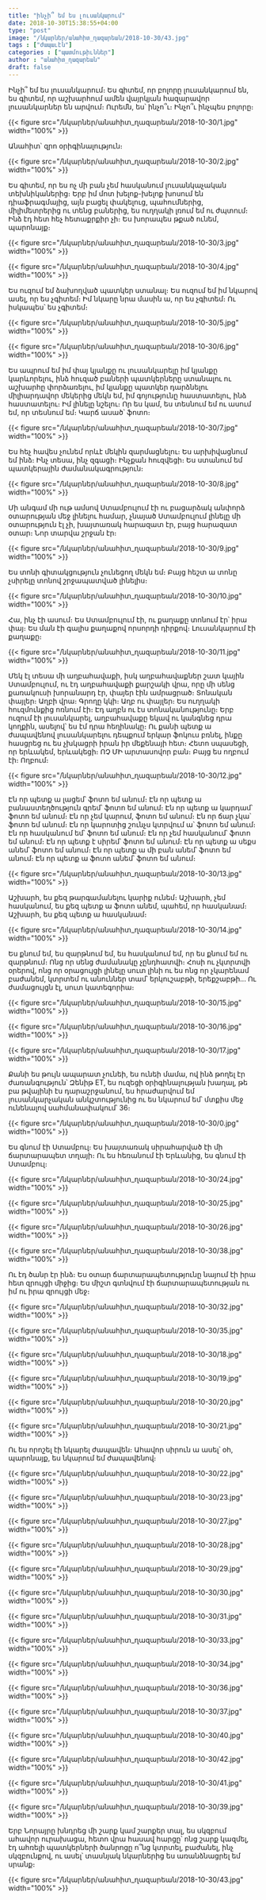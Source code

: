 ```yaml
---
title: "ինչի՞ եմ ես լուսանկարում"
date: 2018-10-30T15:38:55+04:00
type: "post"
image: "/նկարներ/անահիտ_ղազարեան/2018-10-30/43.jpg"
tags : ["ժապաւէն"]
categories : ["պատմութիւններ"]
author : "անահիտ_ղազարեան"
draft: false
---
```


Ինչի՞ եմ ես լուսանկարում։ Ես գիտեմ, որ բոլորը լուսանկարում են, ես գիտեմ, որ աշխարհում ամեն վայրկյան հազարավոր լուսանկարներ են արվում։ Ուրեմն, ես՝ ինչո՞ւ։ Ինչո՞ւ ինչպես բոլորը։

{{< figure src="/նկարներ/անահիտ_ղազարեան/2018-10-30/1.jpg" width="100%" >}}

Անահիտ՝ զրո օրիգինալություն։

{{< figure src="/նկարներ/անահիտ_ղազարեան/2018-10-30/2.jpg" width="100%" >}}

Ես գիտեմ, որ ես ոչ մի բան չեմ հասկանում լուսանկաչական տեխնիկաներից։ Երբ իմ մոտ խելոք-խելոք խոսում են դիաֆրագմայից, այն բացել փակելուց, պահումներից, միլիմետրերից ու տենց բաներից, ես ուղղակի լռում եմ ու ժպտում։ Ինձ  էդ հետ հեչ հետաքրքիր չի։ Ես խորապես թքած ունեմ, պարոնայք։

{{< figure src="/նկարներ/անահիտ_ղազարեան/2018-10-30/3.jpg" width="100%" >}}

{{< figure src="/նկարներ/անահիտ_ղազարեան/2018-10-30/4.jpg" width="100%" >}}

Ես ուզում եմ ձախողված պատկեր ստանալ։ Ես ուզում եմ իմ նկարով ասել, որ ես չգիտեմ։ Իմ նկարը նրա մասին ա, որ ես չգիտեմ։
Ու իսկապես՝ ես չգիտեմ։

{{< figure src="/նկարներ/անահիտ_ղազարեան/2018-10-30/5.jpg" width="100%" >}}

{{< figure src="/նկարներ/անահիտ_ղազարեան/2018-10-30/6.jpg" width="100%" >}}

Ես ապրում եմ իմ փայ կյանքը ու լուսանկարելը իմ կյանքը կարևորելու, ինձ հուզած բաների պատկերները ստանալու ու աշխարհը փորձառելու, իմ կյանքը պատկեր դարձնելու միլիարդավոր մեկերից մեկն եմ, իմ գոյությունը հաստատելու, ինձ հաստատելու։ Իմ լինելը նշելու։ Որ ես կամ, ես տեսնում եմ ու ասում եմ, որ տեսնում եմ։ Կարճ ասած՝ ֆոտո։

{{< figure src="/նկարներ/անահիտ_ղազարեան/2018-10-30/7.jpg" width="100%" >}}

Ես հեչ հավես չունեմ որևէ մեկին զարմացնելու։
Ես արխիվացնում եմ ինձ։
Ինչ տեսա, ինչ զգացի։
Ինչքան հուզվեցի։
Ես ստանում եմ պատկերային ժամանակագրություն։

{{< figure src="/նկարներ/անահիտ_ղազարեան/2018-10-30/8.jpg" width="100%" >}}

Մի անգամ մի ութ ամսով Ստամբուլում էի ու բացարձակ անփորձ օտարության մեջ լինելու համար, չնայած Ստամբուլում լինելը մի օտարություն էլ չի, խայտառակ հարազատ էր, բայց հարազատ օտար։ Նոր տարվա շրջան էր։

{{< figure src="/նկարներ/անահիտ_ղազարեան/2018-10-30/9.jpg" width="100%" >}}

Ես տոնի գիտակցություն չունեցող մեկն եմ։ Բայց հեշտ ա տոնը չսիրելը տոնով շրջապատված լինելիս։

{{< figure src="/նկարներ/անահիտ_ղազարեան/2018-10-30/10.jpg" width="100%" >}}

Հա, ինչ էի ասում։ Ես Ստամբուլում էի, ու քաղաքը տոնում էր՝ իրա փայ։ Ես ման էի գալիս քաղաքով որսորդի դիրքով։ Լուսանկարում էի քաղաքը։

{{< figure src="/նկարներ/անահիտ_ղազարեան/2018-10-30/11.jpg" width="100%" >}}

Մեկ էլ տեսա մի աղբահավաքի, իսկ աղբահավաքներ շատ կային Ստամբուլում, ու էդ աղբահավաքի քարշակի վրա, որը մի սենց քառակուսի խորանարդ էր, փայեր էին ամրացրած։ Տոնական փայլեր։ Աղբի վրա։ Գրողը կկի։ Աղբ ու փայլեր։ Ես ուղղակի հուզմունքից ոռնում էի։ Էդ աղբն ու էս տոնականությունը։ Երբ ուզում էի լուսանկարել, աղբահավաքը եկավ ու կանգնեց դրա կողքին, ասելով՝ ես էմ դրա հեղինակը։ Ու քանի պետք ա ժապավենով լուսանկարելու դեպքում երկար ֆոկուս բռնել, ինքը հասցրեց ու ես չխկացրի իրան իր մեքենայի հետ։ Հետո սպասեցի, որ երևակեմ, երևակեցի։ ՈՉ ՄԻ արտասովոր բան։ Բայց ես ողբում էի։ Ողբում։

{{< figure src="/նկարներ/անահիտ_ղազարեան/2018-10-30/12.jpg" width="100%" >}}

Էն որ պետք ա լացեմ՝ ֆոտո եմ անում։
Էն որ պետք ա բանաստեղծություն գրեմ՝ ֆոտո եմ անում։
Էն որ պետք ա կարդամ՝ ֆոտո եմ անում։
Էն որ չեմ կարում, ֆոտո եմ անում։
Էն որ ճար չկա՝ ֆոտո եմ անում։
Էն որ կարոտից շունչս կտրվում ա՝ ֆոտո եմ անում։
Էն որ հասկանում եմ՝ ֆոտո եմ անում։
Էն որ չեմ հասկանում՝ ֆոտո եմ անում։
Էն որ պետք է սիրեմ՝ ֆոտո եմ անում։
Էն որ պետք ա սեքս անեմ՝ ֆոտո եմ անում։
Էն որ պետք ա մի բան անեմ՝ ֆոտո եմ անում։
Էն որ պետք ա ֆոտո անեմ՝ ֆոտո եմ անում։

{{< figure src="/նկարներ/անահիտ_ղազարեան/2018-10-30/13.jpg" width="100%" >}}

Աշխարհ, ես քեզ թարգամանելու կարիք ունեմ։
Աշխարհ,  չեմ հասկանում, ես քեզ պետք ա ֆոտո անեմ, պահեմ, որ հասկանամ։
Աշխարհ, ես քեզ պետք ա հասկանամ։

{{< figure src="/նկարներ/անահիտ_ղազարեան/2018-10-30/14.jpg" width="100%" >}}

Ես քնում եմ, ես զարթնում եմ, ես հասկանում եմ, որ ես քնում եմ ու զարթնում։ Ոնց որ սենց ժամանակը չընդհատվի։ Հոսի ու չկտրտվի օրերով, ոնց որ օրացույցի լինելը սուտ լինի ու ես ոնց որ չկարենամ բաժանեմ, կտրտեմ ու անուններ տամ՝ երկուշաբթի, երեքշաբթի․․․ Ու ժամացույցն էլ, սուտ կատեգորիա։

{{< figure src="/նկարներ/անահիտ_ղազարեան/2018-10-30/15.jpg" width="100%" >}}

{{< figure src="/նկարներ/անահիտ_ղազարեան/2018-10-30/16.jpg" width="100%" >}}

{{< figure src="/նկարներ/անահիտ_ղազարեան/2018-10-30/17.jpg" width="100%" >}}

Քանի ես թույն  ապարատ չունեի, ես ունեի մամա, ով ինձ թողել էր ժառանգություն՝ Զենիթ ET, ես ուզեցի օրիգինալության խաղալ, թե բա թվայինի էս դարաշրջանում, ես հրաժարվում եմ լուսանկարչական անկշտությունից ու ես նկարում եմ՝ մտքիս մեջ ունենալով սահմանափակում՝ 36։

{{< figure src="/նկարներ/անահիտ_ղազարեան/2018-10-30/0.jpg" width="100%" >}}

Ես գնում էի Ստամբուլ։ Ես խայտառակ սիրահարված էի մի ճարտարապետ տղայի։ Ու ես հեռանում էի Երևանից, ես գնում էի Ստամբուլ։

{{< figure src="/նկարներ/անահիտ_ղազարեան/2018-10-30/24.jpg" width="100%" >}}

{{< figure src="/նկարներ/անահիտ_ղազարեան/2018-10-30/25.jpg" width="100%" >}}

{{< figure src="/նկարներ/անահիտ_ղազարեան/2018-10-30/26.jpg" width="100%" >}}

{{< figure src="/նկարներ/անահիտ_ղազարեան/2018-10-30/38.jpg" width="100%" >}}

Ու էդ ծանր էր ինձ։ Ես օտար ճարտարապետությունը նայում էի իրա հետ զրույցի միջից։ Ես միշտ գտնվում էի ճարտարապետության ու իմ ու իրա զրույցի մեջ։

{{< figure src="/նկարներ/անահիտ_ղազարեան/2018-10-30/32.jpg" width="100%" >}}

{{< figure src="/նկարներ/անահիտ_ղազարեան/2018-10-30/35.jpg" width="100%" >}}

{{< figure src="/նկարներ/անահիտ_ղազարեան/2018-10-30/18.jpg" width="100%" >}}

{{< figure src="/նկարներ/անահիտ_ղազարեան/2018-10-30/19.jpg" width="100%" >}}

{{< figure src="/նկարներ/անահիտ_ղազարեան/2018-10-30/20.jpg" width="100%" >}}

{{< figure src="/նկարներ/անահիտ_ղազարեան/2018-10-30/21.jpg" width="100%" >}}

Ու ես որոշել էի նկարել ժապավեն։ Ահավոր սիրուն ա ասել՝ օհ, պարոնայք, ես նկարում եմ ժապավենով։

{{< figure src="/նկարներ/անահիտ_ղազարեան/2018-10-30/22.jpg" width="100%" >}}

{{< figure src="/նկարներ/անահիտ_ղազարեան/2018-10-30/23.jpg" width="100%" >}}

{{< figure src="/նկարներ/անահիտ_ղազարեան/2018-10-30/27.jpg" width="100%" >}}

{{< figure src="/նկարներ/անահիտ_ղազարեան/2018-10-30/28.jpg" width="100%" >}}

{{< figure src="/նկարներ/անահիտ_ղազարեան/2018-10-30/29.jpg" width="100%" >}}

{{< figure src="/նկարներ/անահիտ_ղազարեան/2018-10-30/30.jpg" width="100%" >}}

{{< figure src="/նկարներ/անահիտ_ղազարեան/2018-10-30/31.jpg" width="100%" >}}

{{< figure src="/նկարներ/անահիտ_ղազարեան/2018-10-30/33.jpg" width="100%" >}}

{{< figure src="/նկարներ/անահիտ_ղազարեան/2018-10-30/34.jpg" width="100%" >}}

{{< figure src="/նկարներ/անահիտ_ղազարեան/2018-10-30/36.jpg" width="100%" >}}

{{< figure src="/նկարներ/անահիտ_ղազարեան/2018-10-30/37.jpg" width="100%" >}}

{{< figure src="/նկարներ/անահիտ_ղազարեան/2018-10-30/40.jpg" width="100%" >}}

{{< figure src="/նկարներ/անահիտ_ղազարեան/2018-10-30/42.jpg" width="100%" >}}

{{< figure src="/նկարներ/անահիտ_ղազարեան/2018-10-30/41.jpg" width="100%" >}}

{{< figure src="/նկարներ/անահիտ_ղազարեան/2018-10-30/39.jpg" width="100%" >}}

Երբ Նորայրը խնդրեց մի շարք կամ շարքեր տալ, ես սկզբում ահավոր ուրախացա, հետո վրա հասավ հարցը՝ ոնց շարք կազմել, էդ ահռելի պատկերների ծանրոցը ո՞նց կտրտել, բաժանել, ինչ սկզբունքով, ու ասել՝ տասնյակ նկարներից ես առանձնացրել եմ սրանք։

{{< figure src="/նկարներ/անահիտ_ղազարեան/2018-10-30/43.jpg" width="100%" >}}
